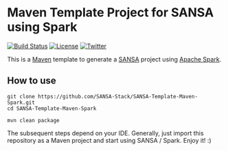 Maven Template Project for SANSA using Spark
=============================
[![Build Status](https://travis-ci.org/SANSA-Stack/SANSA-Template-Maven-Spark.svg?branch=develop)](https://travis-ci.org/SANSA-Stack/SANSA-Template-Maven-Spark)
[![License](https://img.shields.io/badge/License-Apache%202.0-blue.svg)](https://opensource.org/licenses/Apache-2.0)
[![Twitter](https://img.shields.io/twitter/follow/SANSA_Stack.svg?style=social)](https://twitter.com/SANSA_Stack)

This is a [Maven](https://maven.apache.org/) template to generate a [SANSA](https://github.com/SANSA-Stack) project using [Apache Spark](http://spark.apache.org/).

How to use
----------

```
git clone https://github.com/SANSA-Stack/SANSA-Template-Maven-Spark.git
cd SANSA-Template-Maven-Spark

mvn clean package
````

The subsequent steps depend on your IDE. Generally, just import this repository as a Maven project and start using SANSA / Spark. Enjoy it! :)

